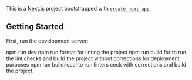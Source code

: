 This is a [Next.js](https://nextjs.org) project bootstrapped with [`create-next-app`](https://nextjs.org/docs/app/api-reference/cli/create-next-app).

## Getting Started

First, run the development server:

npm run dev
npm run format for linting the project
npm run build for to run the lint checks and build the project without corrections for deployment purposes
npm run build:local to run linters ceck with corrections and build the project.
